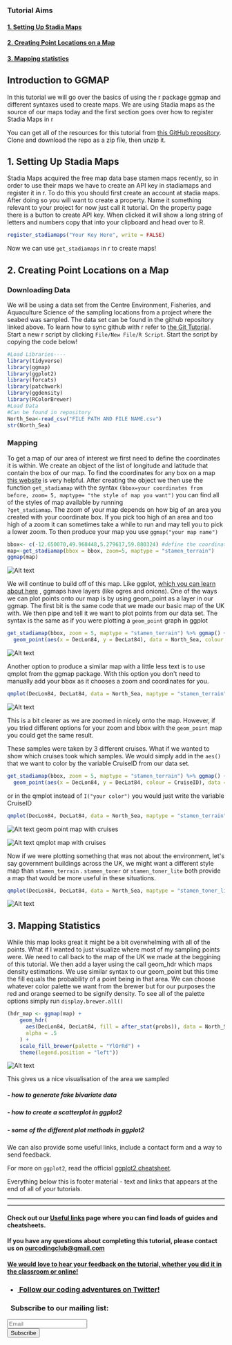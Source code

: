 

### Tutorial Aims

#### <a href="#section1"> 1. Setting Up Stadia Maps</a>

#### <a href="#section2"> 2. Creating Point Locations on a Map</a>

#### <a href="#section3"> 3. Mapping statistics</a>

Introduction to GGMAP
---------------------------

In this tutorial we will go over the basics of using the r package ggmap and different syntaxes used to create maps. We are using Stadia maps as the source of our maps today and 
the first section goes over how to register Stadia Maps in r

You can get all of the resources for this tutorial from <a href="https://github.com/EdDataScienceEES/tutorial-Sofianker.git" target="_blank">this GitHub repository</a>. Clone and download the repo as a zip file, then unzip it.

<a name="section1"></a>

## 1. Setting Up Stadia Maps

Stadia Maps acquired the free map data base stamen maps recently, so in order to use their maps we have to create an API key in stadiamaps and register it in r. To do this you should first 
create an account at stadia maps. After doing so you will want to create a property. Name it something relevant to your project for now just call it tutorial. On the property page there is a 
button to create API key. When clicked it will show a long string of letters and numbers copy that into your clipboard and head over to R. 
```r
register_stadiamaps("Your Key Here", write = FALSE)
```
Now we can use `get_stadiamaps` in r to create maps!


<a name="section2"></a>

## 2. Creating Point Locations on a Map

### Downloading Data 
We will be using a data set from the Centre Environment, Fisheries, and Aquaculture Science of the sampling locations from a project where the seabed was sampled. The data set can be found in 
the github repository linked above. To learn how to sync github with r refer to <a href="https://ourcodingclub.github.io/tutorials/git/index.html" target="_blank">the Git Tutorial</a>. 
Start a new r script by clicking `File/New File/R Script`. Start the script by copying the code below!
```r
#Load Libraries----
library(tidyverse)
library(ggmap)
library(ggplot2)
library(forcats)
library(patchwork)
library(ggdensity)
library(RColorBrewer)
#Load Data
#Can be found in repository
North_Sea<-read_csv("FILE PATH AND FILE NAME.csv")
str(North_Sea)
```
### Mapping 
To get a map of our area of interest we first need to define the coordinates it is within. We create an object of the list of longitude and latitude that contain the box of our map. To find the coordinates 
for any box on a map <a href="http://bboxfinder.com/#0.000000,0.000000,0.000000,0.000000" target="_blank">this website</a> is very helpful. After creating the object we then use the function 
`get_stadiamap` with the syntax `(bbox=your coordinates from before, zoom= 5, maptype= "the style of map you want")` you can find all of the styles of map available by running  
`?get_stadiamap`. The zoom of your map depends on how big of an area you created with your coordinate box. If you pick too high of an area and too high of a zoom it can sometimes take a while to run and may tell you to pick a lower zoom.
To then produce your map you use `ggmap("your map name")`
```r
bbox<- c(-12.650070,49.968448,5.279617,59.880324) #define the coordinates of the box surrounding the UK 
map<-get_stadiamap(bbox = bbox, zoom=5, maptype = "stamen_terrain")
ggmap(map)
```
![Alt text](Maps/Map_of_Uk.png)

We will continue to build off of this map. Like ggplot, <a href="https://ourcodingclub.github.io/tutorials/datavis/" target="_blank">which you can learn about here</a> , ggmaps have layers (like ogres and onions). One of the ways we can plot points onto our map is by using geom_point as a layer in our ggmap. The first bit is the same code that we made our basic map of the UK with. We then pipe and tell it we want to plot points from our data set. The syntax is the same as if you were plotting a `geom_point` graph in ggplot
```r
get_stadiamap(bbox, zoom = 5, maptype = "stamen_terrain") %>% ggmap() +
  geom_point(aes(x = DecLon84, y = DecLat84), data = North_Sea, colour = "blue", size = 2)
```
![Alt text](Maps/Geom_Point_Map.png)

Another option to produce a similar map with a little less text is to use qmplot from the ggmap package. With this option you don't need to manually add your bbox as it chooses a zoom and coordinates for you. 
```r
qmplot(DecLon84, DecLat84, data = North_Sea, maptype = "stamen_terrain", color = I("blue"))
```
![Alt text](Maps/QM_Terrain_Map.png)

This is a bit clearer as we are zoomed in nicely onto the map. However, if you tried different options for your zoom and bbox with the `geom_point` map you could get the same result. 

These samples were taken by 3 different cruises. What if we wanted to show which cruises took which samples. We would simply add in the `aes()` that we want to color by the variable CruiseID from our data set. 
```r
get_stadiamap(bbox, zoom = 5, maptype = "stamen_terrain") %>% ggmap() +
  geom_point(aes(x = DecLon84, y = DecLat84, colour = CruiseID), data = North_Sea, size = 2)
```
or in the qmplot instead of `I("your color")` you would just write the variable CruiseID
```r
qmplot(DecLon84, DecLat84, data = North_Sea, maptype = "stamen_terrain", color = CruiseID)
```
![Alt text](Maps/Geom_Cruise_Map.png)
geom point map with cruises 

![Alt text](Maps/QM_Cruise_Map.png)
qmplot map with cruises 

Now if we were plotting something that was not about the environment, let's say government buildings across the UK, we might want a different style map than `stamen_terrain` .  `stamen_toner` or `stamen_toner_lite` both provide a map that would be more useful in these situations. 
```r
qmplot(DecLon84, DecLat84, data = North_Sea, maptype = "stamen_toner_lite", color = I("blue"))
```
![Alt text](Maps/QM_Toner_Map.png)

<a name="section3"></a>

## 3. Mapping Statistics 

While this map looks great it might be a bit overwhelming with all of the points. What if I wanted to just visualize where most of my sampling points were. We need to call back to the map of the UK we made at the beggining of this tutorial. We then add a layer using the call geom_hdr which maps density estimations. We use similar syntax to our geom_point but this time the fill equals the probability of a point being in that area. We can choose whatever color palette we want from the brewer but for our purposes the red and orange seemed to be signify density. To see all of the palette options simply run `display.brewer.all()`
```r
(hdr_map <- ggmap(map) + 
    geom_hdr(
      aes(DecLon84, DecLat84, fill = after_stat(probs)), data = North_Sea,
      alpha = .5
    ) +
    scale_fill_brewer(palette = "YlOrRd") +
    theme(legend.position = "left"))
```
![Alt text](Maps/Density_Map.png)

This gives us a nice visualisation of the area we sampled 



##### - how to generate fake bivariate data
##### - how to create a scatterplot in ggplot2
##### - some of the different plot methods in ggplot2

We can also provide some useful links, include a contact form and a way to send feedback.

For more on `ggplot2`, read the official <a href="https://www.rstudio.com/wp-content/uploads/2015/03/ggplot2-cheatsheet.pdf" target="_blank">ggplot2 cheatsheet</a>.

Everything below this is footer material - text and links that appears at the end of all of your tutorials.

<hr>
<hr>

#### Check out our <a href="https://ourcodingclub.github.io/links/" target="_blank">Useful links</a> page where you can find loads of guides and cheatsheets.

#### If you have any questions about completing this tutorial, please contact us on ourcodingclub@gmail.com

#### <a href="INSERT_SURVEY_LINK" target="_blank">We would love to hear your feedback on the tutorial, whether you did it in the classroom or online!</a>

<ul class="social-icons">
	<li>
		<h3>
			<a href="https://twitter.com/our_codingclub" target="_blank">&nbsp;Follow our coding adventures on Twitter! <i class="fa fa-twitter"></i></a>
		</h3>
	</li>
</ul>

### &nbsp;&nbsp;Subscribe to our mailing list:
<div class="container">
	<div class="block">
        <!-- subscribe form start -->
		<div class="form-group">
			<form action="https://getsimpleform.com/messages?form_api_token=de1ba2f2f947822946fb6e835437ec78" method="post">
			<div class="form-group">
				<input type='text' class="form-control" name='Email' placeholder="Email" required/>
			</div>
			<div>
                        	<button class="btn btn-default" type='submit'>Subscribe</button>
                    	</div>
                	</form>
		</div>
	</div>
</div>
